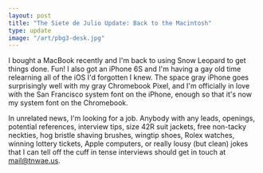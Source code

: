 ```yaml
---
layout: post
title: "The Siete de Julio Update: Back to the Macintosh"
type: update
image: "/art/pbg3-desk.jpg"
---
```


I bought a MacBook recently and I'm back to using Snow Leopard to get
things done.  Fun!  I also got an iPhone 6S and I'm having a gay old
time relearning all of the iOS I'd forgotten I knew.  The space gray
iPhone goes surprisingly well with my gray Chromebook Pixel, and I'm
officially in love with the San Francisco system font on the iPhone,
enough so that it's now my system font on the Chromebook.

In unrelated news, I'm looking for a job.  Anybody with any leads,
openings, potential references, interview tips, size 42R suit jackets,
free non-tacky neckties, hog bristle shaving brushes, wingtip shoes,
Rolex watches, winning lottery tickets, Apple computers, or really lousy
(but clean) jokes that I can tell off the cuff in tense interviews
should get in touch at <mail@tnwae.us>.

